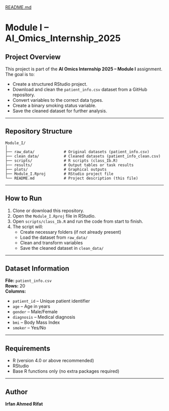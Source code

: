 [README.md](https://github.com/user-attachments/files/21757934/README.md)
# Module I – AI_Omics_Internship_2025

## Project Overview
This project is part of the **AI Omics Internship 2025 – Module I** assignment.  
The goal is to:
- Create a structured RStudio project.
- Download and clean the `patient_info.csv` dataset from a GitHub repository.
- Convert variables to the correct data types.
- Create a binary smoking status variable.
- Save the cleaned dataset for further analysis.

---

## Repository Structure
```
Module_I/
│
├── raw_data/             # Original datasets (patient_info.csv)
├── clean_data/           # Cleaned datasets (patient_info_clean.csv)
├── scripts/              # R scripts (class_Ib.R)
├── results/              # Output tables or task results 
├── plots/                # Graphical outputs 
├── Module_I.Rproj        # RStudio project file
└── README.md             # Project description (this file)
```

---

## How to Run
1. Clone or download this repository.
2. Open the `Module_I.Rproj` file in RStudio.
3. Open `scripts/class_Ib.R` and run the code from start to finish.
4. The script will:
   - Create necessary folders (if not already present)
   - Load the dataset from `raw_data/`
   - Clean and transform variables
   - Save the cleaned dataset in `clean_data/`

---

## Dataset Information
**File:** `patient_info.csv`  
**Rows:** 20  
**Columns:**  
- `patient_id` – Unique patient identifier  
- `age` – Age in years  
- `gender` – Male/Female  
- `diagnosis` – Medical diagnosis  
- `bmi` – Body Mass Index  
- `smoker` – Yes/No  

---

## Requirements
- R (version 4.0 or above recommended)
- RStudio
- Base R functions only (no extra packages required)

---

##  Author
**Irfan Ahmed Rifat**
